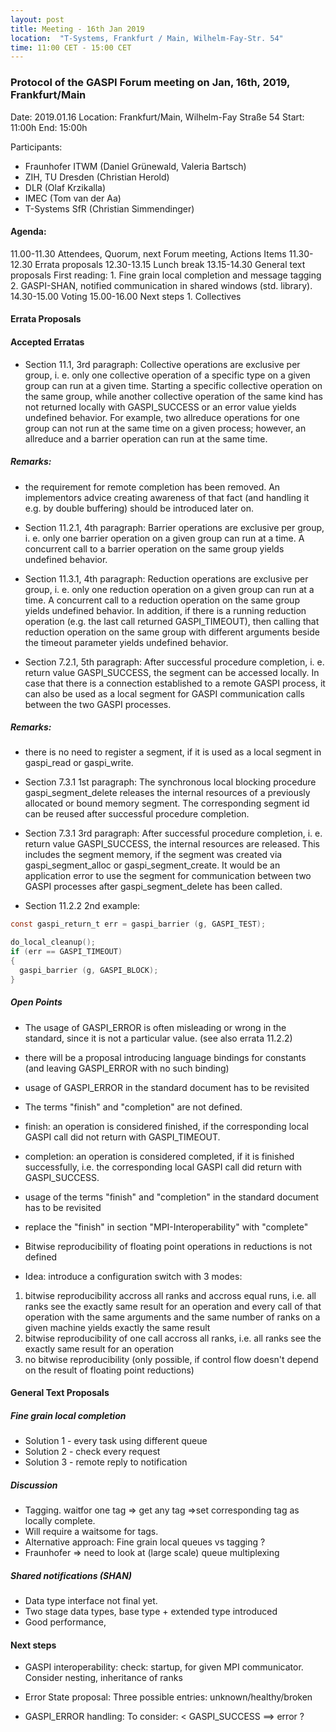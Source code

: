 ```yaml
---
layout: post
title: Meeting - 16th Jan 2019
location:  "T-Systems, Frankfurt / Main, Wilhelm-Fay-Str. 54"
time: 11:00 CET - 15:00 CET
---
```

### Protocol of the GASPI Forum meeting on Jan, 16th, 2019, Frankfurt/Main

Date: 2019.01.16 
Location: Frankfurt/Main, Wilhelm-Fay Straße 54 
Start: 11:00h 
End: 15:00h 


Participants:

- Fraunhofer ITWM (Daniel Grünewald, Valeria Bartsch)
- ZIH, TU Dresden (Christian Herold)
- DLR (Olaf Krzikalla)
- IMEC (Tom van der Aa)
- T-Systems SfR (Christian Simmendinger)

#### Agenda:


11.00-11.30 Attendees, Quorum, next Forum meeting, Actions Items 
11.30-12.30 Errata proposals 
12.30-13.15 Lunch break 
13.15-14.30 General text proposals 
            First reading: 
	    1. Fine grain local completion and message tagging 
	    2. GASPI-SHAN, notified communication in shared windows (std. library). 
14.30-15.00 Voting 
15.00-16.00 Next steps 
	    1. Collectives 


#### Errata Proposals

#### Accepted Erratas
- Section 11.1, 3rd paragraph:
  Collective operations are exclusive per group, i. e. only one collective operation of a specific type on a 
  given group can run at a given time. Starting a specific collective operation on the same group, while another
  collective operation of the same kind has not returned locally with GASPI_SUCCESS or an error value yields
  undefined behavior.  For example, two allreduce operations for one group can not run at the same time on a
  given process; however, an allreduce and a barrier operation can run at the same time.

##### Remarks:
- the requirement for remote completion has been removed. An implementors advice creating awareness of that
  fact (and handling it e.g. by double buffering) should be introduced later on.

- Section 11.2.1, 4th paragraph:
  Barrier operations are exclusive per group, i. e. only one barrier operation on a given group can
  run at a time. A concurrent call to a barrier operation on the same group yields undefined behavior. 

- Section 11.3.1, 4th paragraph:
  Reduction operations are exclusive per group, i. e. only one reduction operation on a given group can
  run at a time. A concurrent call to a reduction operation on the same group yields undefined behavior.
  In addition, if there is a running reduction operation (e.g. the last call returned GASPI_TIMEOUT), then
  calling that reduction operation on the same group with different arguments beside the timeout parameter
  yields undefined behavior.

- Section 7.2.1, 5th paragraph:
  After successful procedure completion, i. e. return value GASPI_SUCCESS, the segment can be accessed
  locally. In case that there is a connection established to a remote GASPI process, it can also be used
  as a local segment for GASPI communication calls between the two GASPI processes.

##### Remarks:
- there is no need to register a segment, if it is used as a local segment in gaspi_read or gaspi_write.

- Section 7.3.1 1st paragraph:
  The synchronous local blocking procedure gaspi_segment_delete releases the internal resources of
  a previously allocated or bound memory segment. The corresponding segment id can be reused after successful
  procedure completion.

- Section 7.3.1 3rd paragraph:
  After successful procedure completion, i. e. return value GASPI_SUCCESS, the internal resources are
  released. This includes the segment memory, if the segment was created via gaspi_segment_alloc or
  gaspi_segment_create. It would be an application error to use the segment for communication between
  two GASPI processes after gaspi_segment_delete has been called.

- Section 11.2.2 2nd example:

```c
const gaspi_return_t err = gaspi_barrier (g, GASPI_TEST);

do_local_cleanup();
if (err == GASPI_TIMEOUT)
{
  gaspi_barrier (g, GASPI_BLOCK);
}
```

##### Open Points
- The usage of GASPI_ERROR is often misleading or wrong in the standard, since it is not a particular 
  value. (see also errata 11.2.2)
- there will be a proposal introducing language bindings for constants (and leaving GASPI_ERROR with 
   no such binding)
- usage of GASPI_ERROR in the standard document has to be revisited

- The terms "finish" and "completion" are not defined.
- finish: an operation is considered finished, if the corresponding local GASPI call did not return 
  with GASPI_TIMEOUT.
- completion: an operation is considered completed, if it is finished successfully, i.e. the corresponding
  local GASPI call did return with GASPI_SUCCESS.
- usage of the terms "finish" and "completion" in the standard document has to be revisited
- replace the "finish" in section "MPI-Interoperability" with "complete"

- Bitwise reproducibility of floating point operations in reductions is not defined
- Idea: introduce a configuration switch with 3 modes:

1. bitwise reproducibility accross all ranks and accross equal runs, i.e. all ranks see the
   exactly same result for an operation and every call of that operation with the same arguments
   and the same number of ranks on a given machine yields exactly the same result
2. bitwise reproducibility of one call accross all ranks, i.e. all ranks see the exactly same
   result for an operation
3. no bitwise reproducibility (only possible, if control flow doesn't depend on the result of
   floating point reductions)


#### General Text Proposals

##### Fine grain local completion

- Solution 1 - every task using different queue
- Solution 2 - check every request
- Solution 3 - remote reply to notification


##### Discussion 
- Tagging. waitfor one tag => get any tag =>set corresponding tag as locally complete.
- Will require a waitsome for tags.
- Alternative approach: Fine grain local queues vs tagging ?
- Fraunhofer => need to look at (large scale) queue multiplexing 

##### Shared notifications (SHAN)
- Data type interface not final yet. 
- Two stage data types, base type + extended type introduced
- Good performance,

#### Next steps

- GASPI interoperability:
  check: startup, for given MPI communicator.
  Consider nesting, inheritance of ranks

- Error State proposal:
  Three possible entries: unknown/healthy/broken

- GASPI_ERROR handling:
  To consider: < GASPI_SUCCESS ==> error  ?


